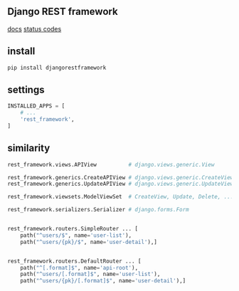 ## Django REST framework
[docs](https://www.django-rest-framework.org/)
[status codes](https://www.django-rest-framework.org/api-guide/status-codes/)

## install
```txt
pip install djangorestframework
```


## settings
```py
INSTALLED_APPS = [
    # ...
    'rest_framework',
]
```


## similarity
```py
rest_framework.views.APIView          # django.views.generic.View

rest_framework.generics.CreateAPIView # django.views.generic.CreateView
rest_framework.generics.UpdateAPIView # django.views.generic.UpdateView

rest_framework.viewsets.ModelViewSet  # CreateView, Update, Delete, ...

rest_framework.serializers.Serializer # django.forms.Form


rest_framework.routers.SimpleRouter ... [
    path("^users/$", name='user-list'),
    path("^users/{pk}/$", name='user-detail'),]


rest_framework.routers.DefaultRouter ... [
    path("^[.format]$", name='api-root'),
    path("^users/[.format]$", name='user-list'),
    path("^users/{pk}/[.format]$", name='user-detail'),]
```
